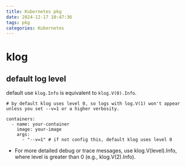 ```yaml
---
title: Kubernetes pkg
date: 2024-12-17 10:47:36
tags: pkg
categories: Kubernetes
---
```


# klog

## default log level

default use `klog.Info` is equivalent to `klog.V(0).Info`.

```shell
# by default klog uses level 0, so logs with log.V(1) won't appear unless you set --v=1 or a higher verbosity.

containers:
  - name: your-container
    image: your-image
    args:
      - "--v=1" # if not config this, default klog uses level 0
```



- For more detailed debug or trace messages, use klog.V(level).Info, where level is greater than 0 (e.g., klog.V(2).Info).

